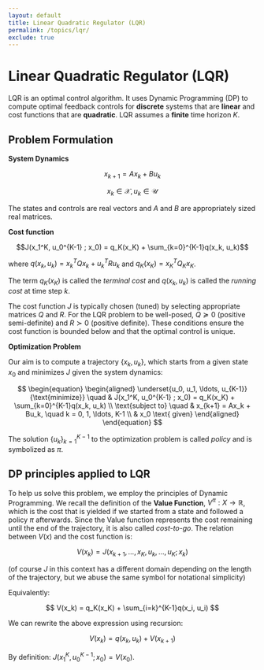 ```yaml
---
layout: default
title: Linear Quadratic Regulator (LQR)
permalink: /topics/lqr/
exclude: true
---
```


# Linear Quadratic Regulator (LQR)

LQR is an optimal control algorithm. It uses Dynamic Programming (DP) to compute optimal feedback controls for $\textbf{discrete}$ systems that are $\textbf{linear}$ and cost functions that are $\textbf{quadratic}$. LQR assumes a $\textbf{finite}$ time horizon $K$.

## Problem Formulation

$\textbf{System Dynamics}$

$$x_{k+1} = Ax_k + Bu_k$$

$$x_k \in \mathcal{X}, u_k \in \mathcal{U}$$

The states and controls are real vectors and $A$ and $B$ are appropriately sized real matrices.

$\textbf{Cost function}$

$$J(x_1^K, u_0^{K-1} ; x_0) = q_K(x_K) + \sum_{k=0}^{K-1}q(x_k, u_k)$$

where $q(x_k, u_k) = x_k^TQx_k + u_k^TRu_k$ and $q_K(x_K) = x_K^TQ_Kx_K$.


The term $q_K(x_K)$ is called the $\textit{terminal cost}$ and $q(x_k, u_k)$ is called the $\textit{running cost}$ at time step $k$.

The cost function $J$ is typically chosen (tuned) by selecting appropriate matrices $Q$ and $R$. For the LQR problem to be well-posed, $Q \succcurlyeq 0$ (positive semi-definite) and $R \succ 0$ (positive definite). These conditions ensure the cost function is bounded below and that the optimal control is unique.

$\textbf{Optimization Problem}$

Our aim is to compute a trajectory $\{x_k,  u_k\}$, which starts from a given state $x_0$ and minimizes $J$ given the system dynamics:

$$
\begin{equation}
\begin{aligned}
\underset{u_0, u_1, \ldots, u_{K-1}}{\text{minimize}} \quad & J(x_1^K, u_0^{K-1} ; x_0) = q_K(x_K) + \sum_{k=0}^{K-1}q(x_k, u_k) \\
\text{subject to} \quad & x_{k+1} = Ax_k + Bu_k, \quad k = 0, 1, \ldots, K-1 \\
& x_0 \text{ given}
\end{aligned}
\end{equation}
$$

The solution $\{u_k\}_{k=1}^{K-1}$ to the optimization problem is called $\textit{policy}$ and is symbolized as $\pi$. 

## DP principles applied to LQR

To help us solve this problem, we employ the principles of Dynamic Programming. We recall the definition of the $\textbf{Value Function}$, $V^\pi : X \to \mathbb{R}$, which is the cost that is yielded if we started from a state and followed a policy $\pi$ afterwards. Since the Value function represents the cost remaining until the end of the trajectory, it is also called $\textit{cost-to-go}$. The relation between $V(x)$ and the cost function is:

$$
V(x_k) = J(x_{k+1}, \dots, x_K, u_k, \dots, u_K ; x_k)
$$

(of course $J$ in this context has a different domain depending on the length of the trajectory, but we abuse the same symbol for notational simplicity)

Equivalently:

$$
V(x_k) = q_K(x_K) + \sum_{i=k}^{K-1}q(x_i, u_i)
$$

We can rewrite the above expression using recursion:

$$
V(x_k) = q(x_k, u_k) + V(x_{k+1})
$$

By definition: $J(x_1^K, u_0^{K-1} ; x_0) = V(x_0)$.



